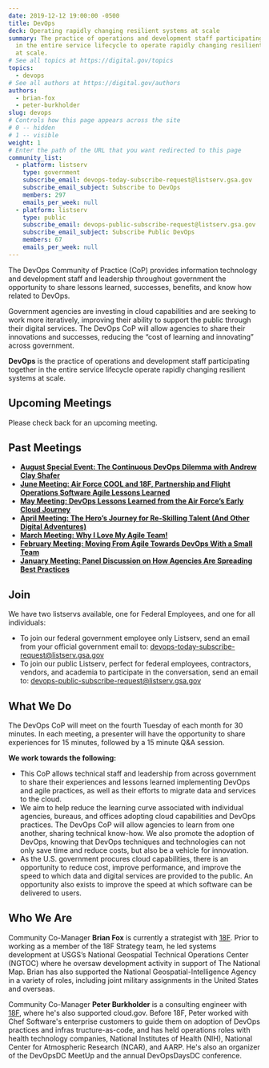 ```yaml
---
date: 2019-12-12 19:00:00 -0500
title: DevOps
deck: Operating rapidly changing resilient systems at scale
summary: The practice of operations and development staff participating in the
  in the entire service lifecycle to operate rapidly changing resilient systems
  at scale.
# See all topics at https://digital.gov/topics
topics:
  - devops
# See all authors at https://digital.gov/authors
authors:
  - brian-fox
  - peter-burkholder
slug: devops
# Controls how this page appears across the site
# 0 -- hidden
# 1 -- visible
weight: 1
# Enter the path of the URL that you want redirected to this page
community_list:
  - platform: listserv
    type: government
    subscribe_email: devops-today-subscribe-request@listserv.gsa.gov
    subscribe_email_subject: Subscribe to DevOps
    members: 297
    emails_per_week: null
  - platform: listserv
    type: public
    subscribe_email: devops-public-subscribe-request@listserv.gsa.gov
    subscribe_email_subject: Subscribe Public DevOps
    members: 67
    emails_per_week: null
---
```

The DevOps Community of Practice (CoP) provides information technology and development staff and leadership throughout government the opportunity to share lessons learned, successes, benefits, and know how related to DevOps.

Government agencies are investing in cloud capabilities and are seeking to work more iteratively, improving their ability to support the public through their digital services. The DevOps CoP will allow agencies to share their innovations and successes, reducing the “cost of learning and innovating” across government.

**DevOps** is the practice of operations and development staff participating together in the entire service lifecycle operate rapidly changing resilient systems at scale.

## Upcoming Meetings

Please check back for an upcoming meeting. 

## Past Meetings

* **[August Special Event: The Continuous DevOps Dilemma with Andrew Clay Shafer](https://digital.gov/event/2020/08/04/continuous-devops-dilemma-with-andrew-clay/)**
* **[June Meeting: Air Force COOL and 18F, Partnership and Flight Operations Software Agile Lessons Learned](https://digital.gov/event/2020/06/23/air-force-cool-18f-partnership-flight/)**
* **[May Meeting: DevOps Lessons Learned from the Air Force’s Early Cloud Journey](https://digital.gov/event/2020/05/19/devops-lessons-learned-from-air-forces/)**
* **[April Meeting: The Hero’s Journey for Re-Skilling Talent (And Other Digital Adventures)](https://digital.gov/event/2020/04/28/heros-journey-for-reskilling-talent-other/)**
* **[March Meeting: Why I Love My Agile Team!](https://digital.gov/event/2020/03/24/why-i-love-my-agile-team/)**
* **[February Meeting: Moving From Agile Towards DevOps With a Small Team](https://digital.gov/event/2020/02/25/moving-from-agile-towards-devops-with/)**
* **[January Meeting: Panel Discussion on How Agencies Are Spreading Best Practices](https://digital.gov/event/2020/01/28/panel-discussion-how-agencies-spreading-best/)**

## Join

We have two listservs available, one for Federal Employees, and one for all individuals:

* To join our federal government employee only Listserv, send an email from your official government email to: [devops-today-subscribe-request@listserv.gsa.gov](mailto:devops-today-subscribe-request@listserv.gsa.gov)
* To join our public Listserv, perfect for federal employees, contractors, vendors, and academia to participate in the conversation, send an email to: [devops-public-subscribe-request@listserv.gsa.gov](mailto:devops-public-subscribe-request@listserv.gsa.gov)

## What We Do

The DevOps CoP will meet on the fourth Tuesday of each month for 30 minutes. In each meeting, a presenter will have the opportunity to share experiences for 15 minutes, followed by a 15 minute Q&A session.

**We work towards the following:**

* This CoP allows technical staff and leadership from across government to share their experiences and lessons learned implementing DevOps and agile practices, as well as their efforts to migrate data and services to the cloud.
* We aim to help reduce the learning curve associated with individual agencies, bureaus, and offices adopting cloud capabilities and DevOps practices. The DevOps CoP will allow agencies to learn from one another, sharing technical know-how. We also promote the adoption of DevOps, knowing that DevOps techniques and technologies can not only save time and reduce costs, but also be a vehicle for innovation.
* As the U.S. government procures cloud capabilities, there is an opportunity to reduce cost, improve performance, and improve the speed to which data and digital services are provided to the public. An opportunity also exists to improve the speed at which software can be delivered to users.

## Who We Are

Community Co-Manager **Brian Fox** is currently a strategist with [18F](https://18f.gsa.gov/). Prior to working as a member of the 18F Strategy team, he led systems development at USGS’s National Geospatial Technical Operations Center (NGTOC) where he oversaw development activity in support of The National Map. Brian has also supported the National Geospatial-Intelligence Agency in a variety of roles, including joint military assignments in the United States and overseas.

Community Co-Manager **Peter Burkholder** is a consulting engineer with [18F](https://18f.gsa.gov/), where he's also supported cloud.gov. Before 18F, Peter worked with Chef Software's enterprise customers to guide them on adoption of DevOps practices and infras tructure-as-code, and has held operations roles with health technology companies, National Institutes of Health (NIH), National Center for Atmospheric Research (NCAR), and AARP.  He's also an organizer of the DevOpsDC MeetUp and the annual DevOpsDaysDC conference.